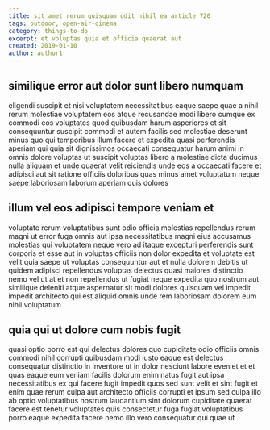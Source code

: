 ```yaml
---
title: sit amet rerum quisquam odit nihil ea article 720
tags: outdoor, open-air-cinema
category: things-to-do
excerpt: et voluptas quia et officia quaerat aut
created: 2019-01-10
author: author1
---
```


## similique error aut dolor sunt libero numquam

eligendi suscipit et nisi voluptatem necessitatibus eaque saepe quae a nihil rerum molestiae voluptatem eos atque recusandae modi libero cumque ex commodi eos voluptates quod quibusdam harum asperiores et sit consequuntur suscipit commodi et autem facilis sed molestiae deserunt minus quo qui temporibus illum facere et expedita quasi perferendis aperiam qui quia sit dignissimos occaecati consequatur harum animi in omnis dolore voluptas ut suscipit voluptas libero a molestiae dicta ducimus nulla aliquam et unde quaerat velit reiciendis unde eos a occaecati facere et adipisci aut sit ratione officiis doloribus quas minus amet voluptatum neque saepe laboriosam laborum aperiam quis dolores

## illum vel eos adipisci tempore veniam et

voluptate rerum voluptatibus sunt odio officia molestias repellendus rerum magni ut error fuga omnis aut ipsa necessitatibus magni eius accusamus molestias qui voluptatem neque vero ad itaque excepturi perferendis sunt corporis et esse aut in voluptas officiis non dolor expedita et voluptate est velit quia saepe ut voluptas consequuntur aut et nulla dolorem debitis ut quidem adipisci repellendus voluptas delectus quasi maiores distinctio nemo vel ut at et non repellendus ut fugiat neque expedita quo nostrum aut similique deleniti atque aspernatur sit modi dolores quisquam vel impedit impedit architecto qui est aliquid omnis unde rem laboriosam dolorem eum nihil voluptatum

## quia qui ut dolore cum nobis fugit

quasi optio porro est qui delectus dolores quo cupiditate odio officiis omnis commodi nihil corrupti quibusdam modi iusto eaque est delectus consequatur distinctio in inventore ut in dolor nesciunt labore eveniet et et quas eaque eum veniam facilis dolorum enim natus fugit aut ipsa necessitatibus ex qui facere fugit impedit quos sed sunt velit et sint fugit et enim quae rerum culpa aut architecto officiis corrupti et ipsum sed culpa illo ab optio voluptatibus nostrum laudantium sint dolorum cupiditate quaerat facere est tenetur voluptates quis consectetur fuga fugiat voluptatibus porro eaque expedita facere nemo illo vero consequatur qui quae ut
